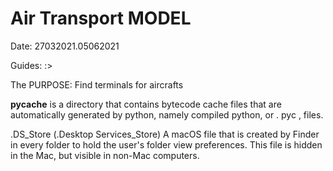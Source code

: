 # Air Transport MODEL
Date: 27032021.05062021

Guides: :>  

The PURPOSE: Find terminals for aircrafts

__pycache__ is a directory that contains bytecode cache files that are automatically generated by python, namely compiled python, or . pyc , files.

.DS_Store (.Desktop Services_Store) A macOS file that is created by Finder in every folder to hold the user's folder view preferences. This file is hidden in the Mac, but visible in non-Mac computers. 
